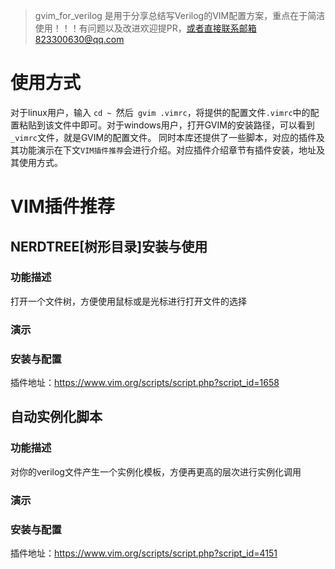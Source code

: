 > gvim_for_verilog 是用于分享总结写Verilog的VIM配置方案，重点在于简洁使用！！！有问题以及改进欢迎提PR，或者直接联系邮箱823300630@qq.com

# 使用方式

对于linux用户，输入 `cd ~ `然后` gvim .vimrc`，将提供的配置文件`.vimrc`中的配置粘贴到该文件中即可。对于windows用户，打开GVIM的安装路径，可以看到`_vimrc`文件，就是GVIM的配置文件。
同时本库还提供了一些脚本，对应的插件及其功能演示在下文`VIM插件推荐`会进行介绍。对应插件介绍章节有插件安装，地址及其使用方式。

# VIM插件推荐

## NERDTREE[树形目录]安装与使用
### 功能描述
打开一个文件树，方便使用鼠标或是光标进行打开文件的选择
### 演示

### 安装与配置
插件地址：https://www.vim.org/scripts/script.php?script_id=1658

## 自动实例化脚本
### 功能描述
对你的verilog文件产生一个实例化模板，方便再更高的层次进行实例化调用
### 演示

### 安装与配置

插件地址：https://www.vim.org/scripts/script.php?script_id=4151
